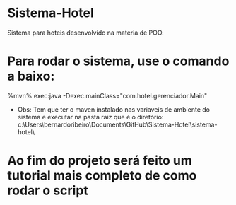 # Sistema-Hotel
 Sistema para hoteis desenvolvido na materia de POO.
# Para rodar o sistema, use o comando a baixo:
%mvn% exec:java -Dexec.mainClass="com.hotel.gerenciador.Main"

* Obs: Tem que ter o maven instalado nas variaveis de ambiente do sistema e executar na pasta raiz que é o diretório: c:\Users\bernardoribeiro\Documents\GitHub\Sistema-Hotel\sistema-hotel\

# Ao fim do projeto será feito um tutorial mais completo de como rodar o script